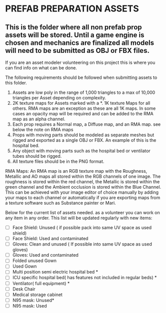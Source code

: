 # PREFAB PREPARATION ASSETS

## This is the folder where all non prefab prop assets will be stored. Until a game engine is chosen and mechanics are finalized all models will need to be submitted as OBJ or FBX files. 

If you are an asset modeler volunteering on this project this is where you can find info on what can be done.

The following requirements should be followed when submitting assets to this folder.

1. Assets are low poly in the range of 1,000 triangles to a max of 10,000 triangles per Asset depending on complexity.
2. 2K texture maps for Assets marked with a *. 1K texture Maps for all others. RMA maps are an exception as these are all 1K maps. In some cases an opacity map will be required and can be added to the RMA map as an alpha channel.
3. Each prop requires a Normal map, a Diffuse map, and an RMA map. see below the note on RMA maps
4. Props with moving parts should be modeled as separate meshes but rigged and exported as a single OBJ or FBX. An example of this is the hospital bed.
5. Any object with moving parts such as the hospital bed or ventilator tubes should be rigged.
6. All texture files should be in the PNG format.
  
  
RMA Maps: An RMA map is an RGB texture map with the Roughness, Metallic and AO maps all stored within the RGB channels of one image. The roughness is stored within the red channel, the Metallic is stored within the green channel and the Ambient occlusion is stored within the Blue Channel. This can be achieved with your image editor of choice manually by adding your maps to each channel or automatically if you are exporting maps from a texture software such as Substance painter or Mari.
  
  
Below for the current list of assets needed. as a volunteer you can work on any item in any order. This list will be updated regularly with new items:
  
- [ ] Face Shield: Unused ( if possible pack into same UV space as used shield)
- [ ] Face Shield: Used and contaminated
- [ ] Gloves: Clean and unused ( If possible into same UV space as used gloves)
- [ ] Gloves: Used and contaminated
- [ ] Folded unused Gown
- [ ] Used Gown
- [ ] Multi position semi electric hospital bed *
- [ ] ICU specific hospital bed( has features not included in regular beds) *
- [ ] Ventilator( full equipment) *
- [ ] Desk Chair
- [ ] Medical storage cabinet
- [ ] N95 mask: Unused*
- [ ] N95 mask: Used
